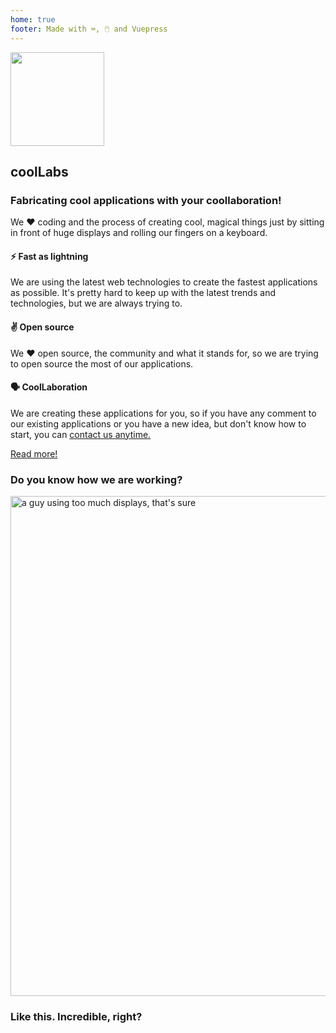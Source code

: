 ```yaml
---
home: true
footer: Made with ⌨️, 🖱️ and Vuepress
---
```


<section class="bg-coollabs text-white px-2 md:px-0">
      <div class="container mx-auto flex flex-wrap h-full items-center py-8">
        <img src="/coollabs.svg" height="150" width="150" class="mx-auto mb-4 md:mx-0 md:mb-0" style="border:none !important;">
        <div class="w-full md:flex-1 px-6 text-center md:text-left">
          <h1 class="text-white text-5xl font-light leading-normal mb-2">coolLabs</h1>
          <h3 class="mb-2 text-base md:text-lg font-semibold">Fabricating cool applications with your coollaboration!</h3>
          <p class="text-sm text-white">We ❤️️ ️️coding and the process of creating cool, magical things just by sitting in front of huge displays and rolling our fingers on a keyboard.</p>
        </div>
        <div class="w-1/5"></div>
      </div>
</section>

 <section class="bg-gray-100 border-b">
    <div class="container py-12 mx-auto">
      <!-- <h3 class="text-center mb-4 text-2xl">Features</h3> -->
<!--       <h4 class="text-center text-lg mb-4 font-sans text-grey-dark">Big words coming, beware.</h4> -->
      <div class="flex flex-wrap pt-6">
        <div class="w-full mb-4 md:w-1/3 md:mb-0 px-4">
          <h4 class="text-green-900 text-xl mb-2 font-semibold">⚡ Fast as lightning</h4>
          <p class="mb-2">We are using the latest web technologies to create the fastest applications as possible. It's pretty hard to keep up with the latest trends and technologies, but we are always trying to.</p>
        </div>
        <div class="w-full mb-4 md:w-1/3 md:mb-0 px-4">
          <h4 class="text-green-900 text-xl mb-2 font-semibold">✌️ Open source</h4>
          <p class="mb-2">We ❤️️ open source, the community and what it stands for, so we are trying to open source the most of our applications.</p>
        </div>
        <div class="w-full mb-4 md:w-1/3 md:mb-0 px-4">
          <h4 class="text-green-900 text-xl mb-2 font-semibold">🗣 CoolLaboration</h4>
          <p class="mb-2">We are creating these applications for <span class="bg-coollabs text-white px-1">you</span>, so if you have any comment to our existing applications or you have a new idea, but don't know how to start, you can <a href="/contact/" @click.prevent="$router.push('/contact')" class="text-coollabs-dark hover:text-green-600 underline">contact us anytime.</a></p>
        </div>
        <div class="w-full my-4 md:mb-0 px-4 text-center">
         <a href="/about/vision.html" @click.prevent="$router.push('/about/vision.html')" class="bg-coollabs text-white px-1 text-center py-2 px-2 w-full uppercase text-base">Read more!</a>
         </div>
      </div>
    </div>
  </section>

  <section class="bg-white">
    <div class="container mx-auto px-4 pt-12 pb-8 ">
        <h3 class="text-center mb-4 text-2xl font-semibold">Do you know how we are working?</h3>
        <div class="flex justify-center">
        <img src="/programming.svg" class="px-10" width="800"  alt="a guy using too much displays, that's sure">
        </div>
        <h3 class="text-center text-base my-4 font-sans text-gray-500 font-semibold ">Like this. Incredible, right?</h3>
    </div>
</section>
